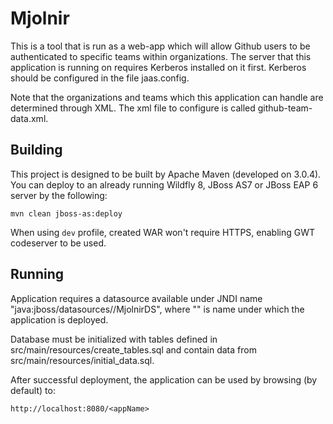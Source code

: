 Mjolnir
=======

This is a tool that is run as a web-app which will allow Github users to be authenticated to specific teams within organizations. The server that this application is running on requires Kerberos installed on it first. Kerberos should be configured in the file jaas.config.

Note that the organizations and teams which this application can handle are determined through XML. The xml file to configure is called github-team-data.xml.


Building
-----------

This project is designed to be built by Apache Maven (developed on 3.0.4). You can deploy to an already running Wildfly 8, JBoss AS7 or JBoss EAP 6 server by the following:

```
mvn clean jboss-as:deploy
```

When using `dev` profile, created WAR won't require HTTPS, enabling GWT codeserver to be used.

Running
-------

Application requires a datasource available under JNDI name "java:jboss/datasources/<appName>/MjolnirDS", where "<appName>" is name under which the application is deployed.

Database must be initialized with tables defined in src/main/resources/create_tables.sql and contain data from src/main/resources/initial_data.sql.

After successful deployment, the application can be used by browsing (by default) to:

```
http://localhost:8080/<appName>
```
